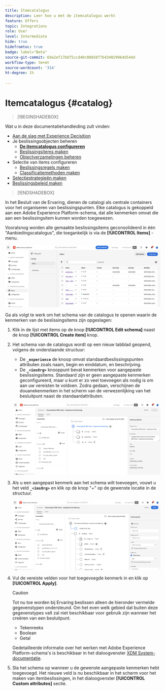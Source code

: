 ```yaml
---
title: Itemcatalogus
description: Leer hoe u met de itemcatalogus werkt
feature: Offers
topic: Integrations
role: User
level: Intermediate
hide: true
hidefromtoc: true
badge: label="Beta"
source-git-commit: 69a2ef17b6f5ccd40c08858f7b434029964d544d
workflow-type: tm+mt
source-wordcount: '314'
ht-degree: 1%

---
```



# Itemcatalogus {#catalog}

>[!BEGINSHADEBOX]

Wat u in deze documentatiehandleiding zult vinden:

* [Aan de slag met Experience Decisition](gs-experience-decisioning.md)
* Je beslissingsobjecten beheren
   * **[De itemcatalogus configureren](catalogs.md)**
   * [Beslissingsitems maken](items.md)
   * [Objectverzamelingen beheren](collections.md)
* Selectie van items configureren
   * [Beslissingsregels maken](rules.md)
   * [Classificatiemethoden maken](ranking.md)
* [Selectiestrategieën maken](selection-strategies.md)
* [Beslissingsbeleid maken](create-decision.md)

>[!ENDSHADEBOX]

In het Besluit van de Ervaring, dienen de catalogi als centrale containers voor het organiseren van beslissingspunten. Elke catalogus is gekoppeld aan een Adobe Experience Platform-schema, dat alle kenmerken omvat die aan een beslissingsitem kunnen worden toegewezen.

Vooralsnog worden alle gemaakte beslissingsitems geconsolideerd in één &quot;Aanbiedingscatalogus&quot;, die toegankelijk is via de **[!UICONTROL Items]** -menu.

![](assets/catalogs-list.png)

Ga als volgt te werk om het schema van de catalogus te openen waarin de kenmerken van de beslissingsitems zijn opgeslagen:

1. Klik in de lijst met items op de knop **[!UICONTROL Edit schema]** naast de knop **[!UICONTROL Create item]** knop.

1. Het schema van de catalogus wordt op een nieuw tabblad geopend, volgens de onderstaande structuur:

   * De **`_experience`** de knoop omvat standaardbeslissingspunten attributen zoals naam, begin en einddatum, en beschrijving.
   * De **`_<imsOrg>`** knooppunt bevat kenmerken voor aangepaste beslissingsitems. Standaard zijn er geen aangepaste kenmerken geconfigureerd, maar u kunt er zo veel toevoegen als nodig is om aan uw vereisten te voldoen. Zodra gedaan, verschijnen de douanekenmerken in het scherm van de verwezenlijking van het besluitpunt naast de standaardattributen.

   ![](assets/catalogs-schema.png)

1. Als u een aangepast kenmerk aan het schema wilt toevoegen, vouwt u het veld **`_<imsOrg>`** en klik op de knop &quot;+&quot; op de gewenste locatie in de structuur.

   ![](assets/catalogs-add.png)

1. Vul de vereiste velden voor het toegevoegde kenmerk in en klik op **[!UICONTROL Apply]**.

   >[!CAUTION]
   >
   >Tot nu toe worden bij Ervaring beslissen alleen de hieronder vermelde gegevenstypen ondersteund. Om het even welk gebied dat buiten deze gegevenstypes valt zal niet beschikbaar voor gebruik zijn wanneer het creëren van een besluitpunt.
   >* Tekenreeks
   >* Boolean
   >* Getal

   Gedetailleerde informatie over het werken met Adobe Experience Platform-schema&#39;s is beschikbaar in het dialoogvenster [XDM System-documentatie](https://experienceleague.adobe.com/docs/experience-platform/xdm/ui/overview.html?lang=en).

1. Sla het schema op wanneer u de gewenste aangepaste kenmerken hebt toegevoegd. Het nieuwe veld is nu beschikbaar in het scherm voor het maken van itembeslissingen, in het dialoogvenster **[!UICONTROL Custom attributes]** sectie.
